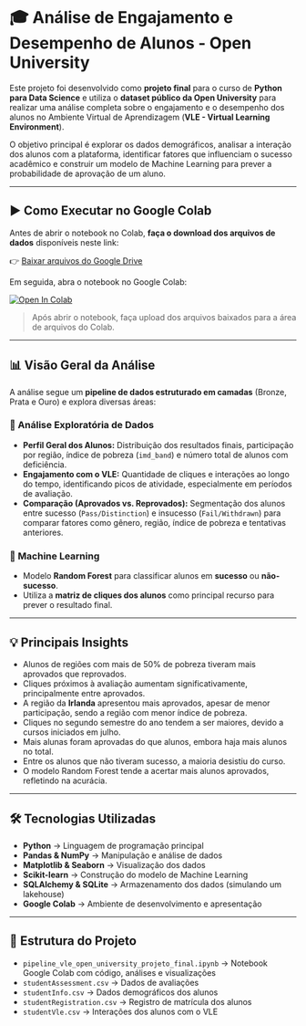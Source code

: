 # 🎓 Análise de Engajamento e Desempenho de Alunos - Open University

Este projeto foi desenvolvido como **projeto final** para o curso de **Python para Data Science** e utiliza o **dataset público da Open University** para realizar uma análise completa sobre o engajamento e o desempenho dos alunos no Ambiente Virtual de Aprendizagem (**VLE - Virtual Learning Environment**).

O objetivo principal é explorar os dados demográficos, analisar a interação dos alunos com a plataforma, identificar fatores que influenciam o sucesso acadêmico e construir um modelo de Machine Learning para prever a probabilidade de aprovação de um aluno.

---

## ▶️ Como Executar no Google Colab

Antes de abrir o notebook no Colab, **faça o download dos arquivos de dados** disponíveis neste link:

👉 [Baixar arquivos do Google Drive](https://drive.google.com/drive/folders/1pUQCxPj76qyrXrU3YhrzDVuFuW7kwXSo?usp=sharing)

Em seguida, abra o notebook no Google Colab:

[![Open In Colab](https://colab.research.google.com/assets/colab-badge.svg)](https://colab.research.google.com/drive/1PlLEMSQORYXghT9JbP4IMlL8UX3Ih-Lu?usp=sharing)

> Após abrir o notebook, faça upload dos arquivos baixados para a área de arquivos do Colab.

---

## 📊 Visão Geral da Análise

A análise segue um **pipeline de dados estruturado em camadas** (Bronze, Prata e Ouro) e explora diversas áreas:

### 🔹 Análise Exploratória de Dados

- **Perfil Geral dos Alunos:** Distribuição dos resultados finais, participação por região, índice de pobreza (`imd_band`) e número total de alunos com deficiência.  
- **Engajamento com o VLE:** Quantidade de cliques e interações ao longo do tempo, identificando picos de atividade, especialmente em períodos de avaliação.  
- **Comparação (Aprovados vs. Reprovados):** Segmentação dos alunos entre sucesso (`Pass/Distinction`) e insucesso (`Fail/Withdrawn`) para comparar fatores como gênero, região, índice de pobreza e tentativas anteriores.

### 🔹 Machine Learning

- Modelo **Random Forest** para classificar alunos em **sucesso** ou **não-sucesso**.  
- Utiliza a **matriz de cliques dos alunos** como principal recurso para prever o resultado final.

---

## 💡 Principais Insights

- Alunos de regiões com mais de 50% de pobreza tiveram mais aprovados que reprovados.  
- Cliques próximos à avaliação aumentam significativamente, principalmente entre aprovados.  
- A região da **Irlanda** apresentou mais aprovados, apesar de menor participação, sendo a região com menor índice de pobreza.  
- Cliques no segundo semestre do ano tendem a ser maiores, devido a cursos iniciados em julho.  
- Mais alunas foram aprovadas do que alunos, embora haja mais alunos no total.  
- Entre os alunos que não tiveram sucesso, a maioria desistiu do curso.  
- O modelo Random Forest tende a acertar mais alunos aprovados, refletindo na acurácia.

---

## 🛠️ Tecnologias Utilizadas

- **Python** → Linguagem de programação principal  
- **Pandas & NumPy** → Manipulação e análise de dados  
- **Matplotlib & Seaborn** → Visualização dos dados  
- **Scikit-learn** → Construção do modelo de Machine Learning  
- **SQLAlchemy & SQLite** → Armazenamento dos dados (simulando um lakehouse)  
- **Google Colab** → Ambiente de desenvolvimento e apresentação

---

## 📂 Estrutura do Projeto

- `pipeline_vle_open_university_projeto_final.ipynb` → Notebook Google Colab com código, análises e visualizações  
- `studentAssessment.csv` → Dados de avaliações  
- `studentInfo.csv` → Dados demográficos dos alunos  
- `studentRegistration.csv` → Registro de matrícula dos alunos  
- `studentVle.csv` → Interações dos alunos com o VLE


